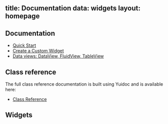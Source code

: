 title: Documentation
data: widgets
layout: homepage
---

## Documentation

* [Quick Start](quick-start.html)
* [Create a Custom Widget](custom-widget.html)
* [Data views: DataView, FluidView, TableView](data-views.html)


## Class reference

The full class reference documentation is built using Yuidoc and is available here:

* [Class Reference](../ref/)


## Widgets
